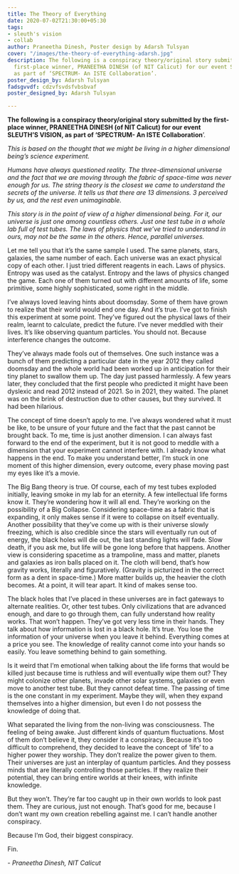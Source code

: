 ```yaml
---
title: The Theory of Everything
date: 2020-07-02T21:30:00+05:30
tags:
- sleuth's vision
- collab
author: Praneetha Dinesh, Poster design by Adarsh Tulsyan
cover: "/images/the-theory-of-everything-adarsh.jpg"
description: The following is a conspiracy theory/original story submitted by the
  first-place winner, PRANEETHA DINESH (of NIT Calicut) for our event SLEUTH’S VISION,
  as part of ‘SPECTRUM- An ISTE Collaboration’.
poster_design_by: Adarsh Tulsyan
fadsgvvdf: cdzvfsvdsfvbsbvaf
poster_designed_by: Adarsh Tulsyan

---
```

**The following is a conspiracy theory/original story submitted by the first-place winner, PRANEETHA DINESH (of NIT Calicut) for our event SLEUTH’S VISION, as part of ‘SPECTRUM- An ISTE Collaboration**’.

_This is based on the thought that we might be living in a higher dimensional being’s science experiment._

_Humans have always questioned reality. The three-dimensional universe and the fact that we are moving through the fabric of space-time was never enough for us. The string theory is the closest we came to understand the secrets of the universe. It tells us that there are 13 dimensions. 3 perceived by us, and the rest even unimaginable._

_This story is in the point of view of a higher dimensional being. For it, our universe is just one among countless others. Just one test tube in a whole lab full of test tubes. The laws of physics that we’ve tried to understand in ours, may not be the same in the others. Hence, parallel universes._

Let me tell you that it’s the same sample I used. The same planets, stars, galaxies, the same number of each. Each universe was an exact physical copy of each other. I just tried different reagents in each. Laws of physics. Entropy was used as the catalyst. Entropy and the laws of physics changed the game. Each one of them turned out with different amounts of life, some primitive, some highly sophisticated, some right in the middle.

I’ve always loved leaving hints about doomsday. Some of them have grown to realize that their world would end one day. And it’s true. I’ve got to finish this experiment at some point. They’ve figured out the physical laws of their realm, learnt to calculate, predict the future. I’ve never meddled with their lives. It’s like observing quantum particles. You should not. Because interference changes the outcome.

They’ve always made fools out of themselves. One such instance was a bunch of them predicting a particular date in the year 2012 they called doomsday and the whole world had been worked up in anticipation for their tiny planet to swallow them up. The day just passed harmlessly. A few years later, they concluded that the first people who predicted it might have been dyslexic and read 2012 instead of 2021. So in 2021, they waited. The planet was on the brink of destruction due to other causes, but they survived. It had been hilarious.

The concept of time doesn’t apply to me. I’ve always wondered what it must be like, to be unsure of your future and the fact that the past cannot be brought back. To me, time is just another dimension. I can always fast forward to the end of the experiment, but it is not good to meddle with a dimension that your experiment cannot interfere with. I already know what happens in the end. To make you understand better, I’m stuck in one moment of this higher dimension, every outcome, every phase moving past my eyes like it’s a movie.

The Big Bang theory is true. Of course, each of my test tubes exploded initially, leaving smoke in my lab for an eternity. A few intellectual life forms know it. They’re wondering how it will all end. They’re working on the possibility of a Big Collapse. Considering space-time as a fabric that is expanding, it only makes sense if it were to collapse on itself eventually. Another possibility that they’ve come up with is their universe slowly freezing, which is also credible since the stars will eventually run out of energy, the black holes will die out, the last standing lights will fade. Slow death, if you ask me, but life will be gone long before that happens. Another view is considering spacetime as a trampoline, mass and matter, planets and galaxies as iron balls placed on it. The cloth will bend, that’s how gravity works, literally and figuratively. (Gravity is picturized in the correct form as a dent in space-time.) More matter builds up, the heavier the cloth becomes. At a point, it will tear apart. It kind of makes sense too.

The black holes that I’ve placed in these universes are in fact gateways to alternate realities. Or, other test tubes. Only civilizations that are advanced enough, and dare to go through them, can fully understand how reality works. That won’t happen. They’ve got very less time in their hands. They talk about how information is lost in a black hole. It’s true. You lose the information of your universe when you leave it behind. Everything comes at a price you see. The knowledge of reality cannot come into your hands so easily. You leave something behind to gain something.

Is it weird that I’m emotional when talking about the life forms that would be killed just because time is ruthless and will eventually wipe them out? They might colonize other planets, invade other solar systems, galaxies or even move to another test tube. But they cannot defeat time. The passing of time is the one constant in my experiment. Maybe they will, when they expand themselves into a higher dimension, but even I do not possess the knowledge of doing that.

What separated the living from the non-living was consciousness. The feeling of being awake. Just different kinds of quantum fluctuations. Most of them don’t believe it, they consider it a conspiracy. Because it’s too difficult to comprehend, they decided to leave the concept of ‘life’ to a higher power they worship. They don’t realize the power given to them. Their universes are just an interplay of quantum particles. And they possess minds that are literally controlling those particles. If they realize their potential, they can bring entire worlds at their knees, with infinite knowledge.

But they won’t. They’re far too caught up in their own worlds to look past them. They are curious, just not enough. That’s good for me, because I don’t want my own creation rebelling against me. I can’t handle another conspiracy.

Because I’m God, their biggest conspiracy.

Fin.

_- Praneetha Dinesh, NIT Calicut_